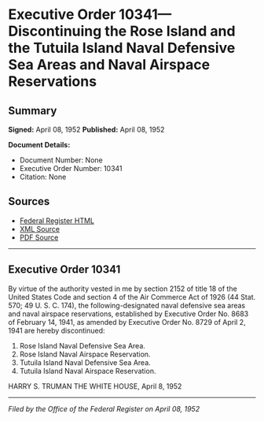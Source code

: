 # Executive Order 10341—Discontinuing the Rose Island and the Tutuila Island Naval Defensive Sea Areas and Naval Airspace Reservations

## Summary

**Signed:** April 08, 1952
**Published:** April 08, 1952

**Document Details:**
- Document Number: None
- Executive Order Number: 10341
- Citation: None

## Sources
- [Federal Register HTML](https://www.presidency.ucsb.edu/documents/executive-order-10341-discontinuing-the-rose-island-and-the-tutuila-island-naval-defensive)
- [XML Source](None)
- [PDF Source](None)

---

## Executive Order 10341

By virtue of the authority vested in me by section 2152 of title 18 of the United States Code and section 4 of the Air Commerce Act of 1926 (44 Stat. 570; 49 U. S. C. 174), the following-designated naval defensive sea areas and naval airspace reservations, established by Executive Order No. 8683 of February 14, 1941, as amended by Executive Order No. 8729 of April 2, 1941 are hereby discontinued:
1. Rose Island Naval Defensive Sea Area.
2. Rose Island Naval Airspace Reservation.
3. Tutuila Island Naval Defensive Sea Area.
4. Tutuila Island Naval Airspace Reservation.

HARRY S. TRUMAN
THE WHITE HOUSE,
April 8, 1952

---

*Filed by the Office of the Federal Register on April 08, 1952*
